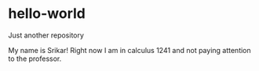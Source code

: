 # hello-world
Just another repository

My name is Srikar! Right now I am in calculus 1241 and not paying attention to the professor.
